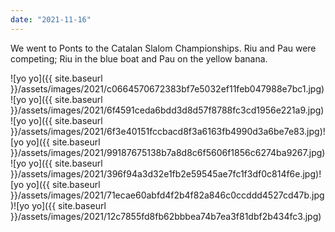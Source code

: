 ```yaml
---
date: "2021-11-16"
---
```


We went to Ponts to the Catalan Slalom Championships. Riu and Pau were competing; Riu in the blue boat and Pau on the yellow banana.

![yo yo]({{ site.baseurl }}/assets/images/2021/c0664570672383bf7e5032ef11feb047988e7bc1.jpg)![yo yo]({{ site.baseurl }}/assets/images/2021/6f4591ceda6bdd3d8d57f8788fc3cd1956e221a9.jpg)![yo yo]({{ site.baseurl }}/assets/images/2021/6f3e40151fccbacd8f3a6163fb4990d3a6be7e83.jpg)![yo yo]({{ site.baseurl }}/assets/images/2021/99187675138b7a8d8c6f5606f1856c6274ba9267.jpg)![yo yo]({{ site.baseurl }}/assets/images/2021/396f94a3d32e1fb2e59545ae7fc1f3df0c814f6e.jpg)![yo yo]({{ site.baseurl }}/assets/images/2021/71ecae60abfd4f2b4f82a846c0ccddd4527cd47b.jpg)![yo yo]({{ site.baseurl }}/assets/images/2021/12c7855fd8fb62bbbea74b7ea3f81dbf2b434fc3.jpg)
